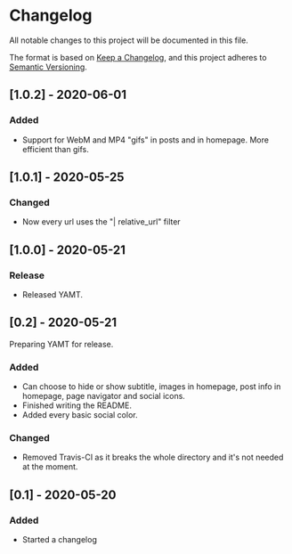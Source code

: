 # Changelog
All notable changes to this project will be documented in this file.

The format is based on [Keep a Changelog](https://keepachangelog.com/en/1.0.0/),
and this project adheres to [Semantic Versioning](https://semver.org/spec/v2.0.0.html).

## [1.0.2] - 2020-06-01
### Added
 - Support for WebM and MP4 "gifs" in posts and in homepage. More efficient than gifs.

## [1.0.1] - 2020-05-25
### Changed
 - Now every url uses the "| relative_url" filter

## [1.0.0] - 2020-05-21
### Release
 - Released YAMT.

## [0.2] - 2020-05-21
Preparing YAMT for release.
### Added
 - Can choose to hide or show subtitle, images in homepage, post info in homepage, page navigator and social icons.
 - Finished writing the README.
 - Added every basic social color.

### Changed
 - Removed Travis-CI as it breaks the whole directory and it's not needed at the moment.
 

## [0.1] - 2020-05-20
### Added
 - Started a changelog